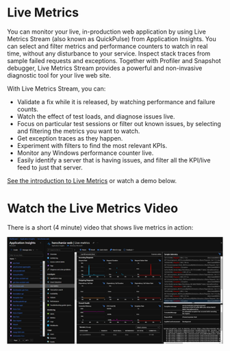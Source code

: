 # Live Metrics

You can monitor your live, in-production web application by using Live Metrics Stream (also known as QuickPulse) from Application Insights. You can select and filter metrics and performance counters to watch in real time, without any disturbance to your service. Inspect stack traces from sample failed requests and exceptions. Together with Profiler and Snapshot debugger, Live Metrics Stream provides a powerful and non-invasive diagnostic tool for your live web site.

With Live Metrics Stream, you can:

 - Validate a fix while it is released, by watching performance and failure counts.
 - Watch the effect of test loads, and diagnose issues live.
 - Focus on particular test sessions or filter out known issues, by selecting and filtering the metrics you want to watch.
 - Get exception traces as they happen.
 - Experiment with filters to find the most relevant KPIs.
 - Monitor any Windows performance counter live.
 - Easily identify a server that is having issues, and filter all the KPI/live feed to just that server. 
 
 [See the introduction to Live Metrics](https://docs.microsoft.com/en-us/azure/azure-monitor/app/live-stream) or watch a demo below.

# Watch the Live Metrics Video

There is a short (4 minute) video that shows live metrics in action:

[![link to application map video](../images/live-metrics-demo.jpg)](https://hercheracles29790.blob.core.windows.net/media/Heracles-Demos-Live-Metrics.mp4)
